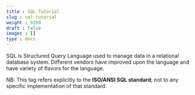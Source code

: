 ```yaml
---
title : SQL Tutorial
slug : sql-tutorial
weight : 9269
draft : false
images : []
type : docs
---
```


SQL is Structured Query Language used to manage data in a relational database system.
Different vendors have improved upon the language and have variety of flavors for the language.

NB: This tag refers explicitly to the **ISO/ANSI SQL standard**; not to any specific implementation of that standard.

